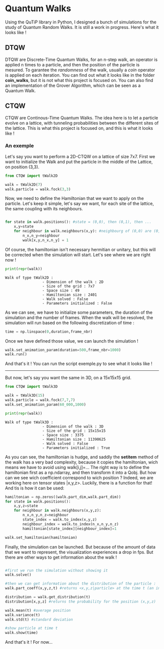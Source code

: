 
# Quantum Walks

Using the QuTiP library in Python, I designed a bunch of simulations for the study of Quantum Random Walks. It is still a work in progress. Here's what it looks like !

## DTQW

DTQW are Discrete-Time Quantum Walks, for an n-step walk, an operator is applied n times to a particle, and then the position of the particle is mesured.
To garantee the *randomness* of the walk, usually a *coin* operator is applied on each iteration. You can find out what it looks like in the folder **coin_walks**, but it is not what this project is focused on.
You can also find an implementation of the Grover Algorithm, which can be seen as a Quantum Walk.

## CTQW

CTQW are Continous-Time Quantum Walks. The idea here is to let a particle evolve on a lattice, with tunneling probabilities between the different sites of the lattice. This is what this project is focused on, and this is what it looks like !

### An exemple

Let's say you want to perform a 2D-CTQW on a lattice of size 7x7. First we want to initialize the Walk and put the particle in the middle of the Lattice, on position (3,3).

```python
from CTQW import tWalk2D

walk = tWalk2D(7)
walk.particle = walk.fock(3,3)
```

Now, we need to define the Hamiltonian that we want to apply on the particle. Let's keep it simple, let's say we want, for each site of the lattice, the same coupling with its neighbours.

```python

for state in walk.positions(): #state = (0,0), then (0,1), then ...
    x,y=state
    for neighbour in walk.neighbours(x,y): #neighbourg of (0,0) are (0,1) and (1,0)
        n_x,n_y=neighbour
        walk[x,y,n_x,n_y] = 1
```

Of course, the hamiltonian isn't necessary hermitian or unitary, but this will be corrected when the simulation will start. Let's see where we are right now !

```python
print(repr(walk))
```
```
Walk of type tWalk2D :
                 - Dimension of the walk : 2D
                 - Size of the grid : 7x7
                 - Space size : 49
                 - Hamiltonian size : 2401
                 - Walk solved : False
                 - Parameters initialized : False
```

As we can see, we have to initialize some parameters, the duration of the simulation and the number of frames. When the walk will be resolved, the simulation will run based on the following discretization of time :
```python
time = np.linspace(0,duration,frame_nbr)
```
Once we have defined those value, we can launch the simulation !
```python
walk.set_animation_param(duration=500,frame_nbr=1000)
walk.run()
```

And that's it ! You can run the script exemple.py to see what it looks like !

***

But now, let's say you want the same in 3D, on a 15x15x15 grid.

```python
from CTQW import tWalk3D

walk = tWalk3D(15)
walk.particle = walk.fock(7,7,7)
walk.set_animation_param(60_000,1000)

print(repr(walk))
```
```
Walk of type tWalk3D :
                 - Dimension of the walk : 3D
                 - Size of the grid : 15x15x15
                 - Space size : 3375
                 - Hamiltonian size : 11390625
                 - Walk solved : False
                 - Parameters initialized : True
```

As you can see, the hamiltonian is hudge, and saddly the __setitem__ method of the walk has a very bad complexity, because it copies the hamiltonian, wich means we have to avoid using walk[i,j]=...
The right way is to define the hamiltonian first as a np.ndarray, and then transform it into a Qobj. But how can we see wich coefficient correspond to wich position ? Indeed, we are working here on tensor states |x,y,z>. Luckily, there is a function for that! And tis is how it can be used:

```python
hamiltonian = np.zeros((walk.part_dim,walk.part_dim))  
for state in walk.positions():
    x,y,z=state
    for neighbour in walk.neighbours(x,y,z):
        n_x,n_y,n_z=neighbour
        state_index = walk.to_index(x,y,z)
        neighbour_index = walk.to_index(n_x,n_y,n_z)
        hamiltonian[state_index][neighbour_index]=1

walk.set_hamiltonian(hamiltonian)
```

Finally, the simulation can be launched. But because of the amount of data that we want to represent, the visualization experiences a drop in fps. But there are other ways to get information about the walk !

```python

#first we run the simulation without showing it
walk.solve()

#then we can get information about the distribution of the particle :
walk.part_coeff(x,y,z,t) #returns <x,y,z|particle> at the time t (an integer!)

distribution = walk.get_distribution(t)
distribution[x,y,z] #returns the probability for the position (x,y,z)

walk.mean(t) #average position
walk.variance(t)
walk.std(t) #standard deviation

#show particle at time t
walk.show(time)
```

And that's it ! For now...